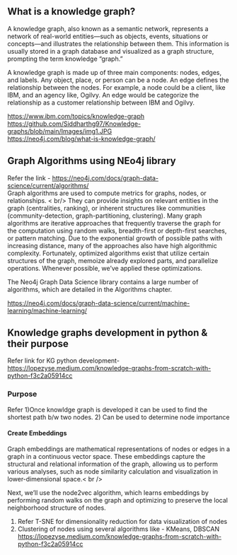 ## What is a knowledge graph?
A knowledge graph, also known as a semantic network, represents a network of real-world entities—such as objects, events, situations or concepts—and illustrates the relationship between them. This information is usually stored in a graph database and visualized as a graph structure, prompting the term knowledge “graph.”

A knowledge graph is made up of three main components: nodes, edges, and labels. Any object, place, or person can be a node. An edge defines the relationship between the nodes. For example, a node could be a client, like IBM, and an agency like, Ogilvy. An edge would be categorize the relationship as a customer relationship between IBM and Ogilvy.

https://www.ibm.com/topics/knowledge-graph  <br />
https://github.com/Siddharthg97/Knowledge-graphs/blob/main/Images/img1.JPG <br />https://neo4j.com/blog/what-is-knowledge-graph/ <br />

## Graph Algorithms using NEo4j library
Refer the link - https://neo4j.com/docs/graph-data-science/current/algorithms/ <br />
Graph algorithms are used to compute metrics for graphs, nodes, or relationships. < br/>
They can provide insights on relevant entities in the graph (centralities, ranking), or inherent structures like communities (community-detection, graph-partitioning, clustering).
Many graph algorithms are iterative approaches that frequently traverse the graph for the computation using random walks, breadth-first or depth-first searches, or pattern matching.
Due to the exponential growth of possible paths with increasing distance, many of the approaches also have high algorithmic complexity.
Fortunately, optimized algorithms exist that utilize certain structures of the graph, memoize already explored parts, and parallelize operations. Whenever possible, we’ve applied these optimizations.

The Neo4j Graph Data Science library contains a large number of algorithms, which are detailed in the Algorithms chapter. <br />

https://neo4j.com/docs/graph-data-science/current/machine-learning/machine-learning/

## Knowledge graphs development in python & their purpose
Refer link for KG python development- https://lopezyse.medium.com/knowledge-graphs-from-scratch-with-python-f3c2a05914cc <br />

### Purpose
Refer
1)Once knowldge graph is developed it can be used to find the shortest path b/w two nodes.
2) Can be used to determine node importance
#### Create Embeddings
Graph embeddings are mathematical representations of nodes or edges in a graph in a continuous vector space. These embeddings capture the structural and relational information of the graph, allowing us to perform various analyses, such as node similarity calculation and visualization in lower-dimensional space.< br />

Next, we’ll use the node2vec algorithm, which learns embeddings by performing random walks on the graph and optimizing to preserve the local neighborhood structure of nodes. <br />

1) Refer T-SNE for dimensionality reduction for data visualization of nodes <br />
2) Clustering of nodes using several algorithms like - KMeans, DBSCAN <br />
https://lopezyse.medium.com/knowledge-graphs-from-scratch-with-python-f3c2a05914cc

